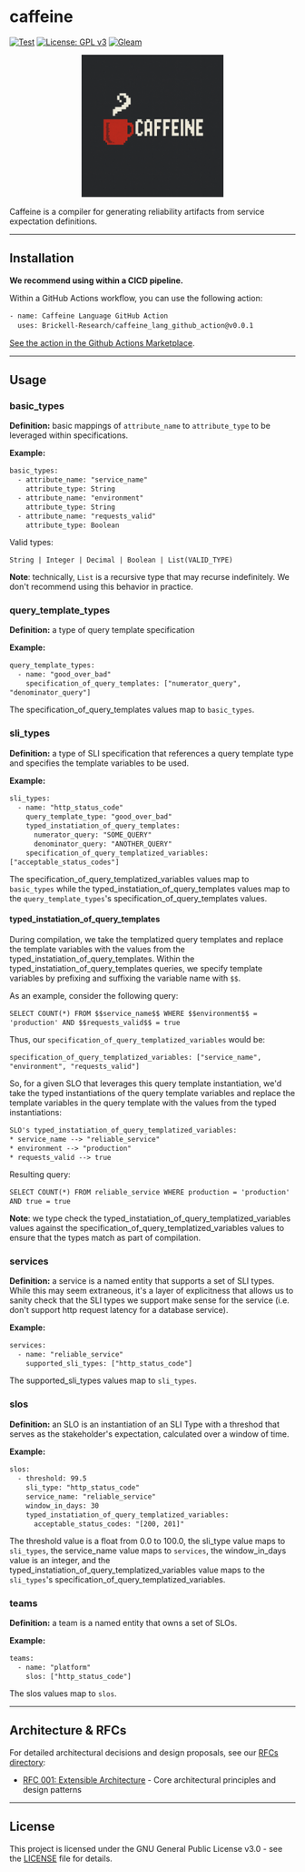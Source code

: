 # caffeine

[![Test](https://github.com/Brickell-Research/caffeine_lang/actions/workflows/test.yml/badge.svg)](https://github.com/Brickell-Research/caffeine_lang/actions/workflows/test.yml)
[![License: GPL v3](https://img.shields.io/badge/License-GPLv3-blue.svg?style=for-the-badge)](https://www.gnu.org/licenses/gpl-3.0)
[![Gleam](https://img.shields.io/badge/Gleam-FFAFF3?style=for-the-badge&logo=gleam&logoColor=black)](https://gleam.run/)

<div align="center">
<img src="images/caffeine_icon.png" alt="Caffeine Icon" width="250" height="250">
</div>

Caffeine is a compiler for generating reliability artifacts from service expectation definitions.

***

## Installation

**We recommend using within a CICD pipeline.**

Within a GitHub Actions workflow, you can use the following action:
```bash
- name: Caffeine Language GitHub Action
  uses: Brickell-Research/caffeine_lang_github_action@v0.0.1
```

[See the action in the Github Actions Marketplace](https://github.com/marketplace/actions/caffeine-language-github-action).

***

## Usage

### basic_types

**Definition:** basic mappings of `attribute_name` to `attribute_type` to be leveraged within specifications.

**Example:**
```gleam
basic_types:
  - attribute_name: "service_name"
    attribute_type: String
  - attribute_name: "environment"
    attribute_type: String
  - attribute_name: "requests_valid"
    attribute_type: Boolean
```

Valid types:
```
String | Integer | Decimal | Boolean | List(VALID_TYPE)
```

**Note**: technically, `List` is a recursive type that may recurse indefinitely. We don't recommend using this behavior in practice.

### query_template_types

**Definition:** a type of query template specification

**Example:**
```gleam
query_template_types:
  - name: "good_over_bad"
    specification_of_query_templates: ["numerator_query", "denominator_query"]
```

The specification_of_query_templates values map to `basic_types`.

### sli_types

**Definition:** a type of SLI specification that references a query template type and specifies the template variables to be used.

**Example:**
```gleam
sli_types:
  - name: "http_status_code"
    query_template_type: "good_over_bad"
    typed_instatiation_of_query_templates:
      numerator_query: "SOME_QUERY"
      denominator_query: "ANOTHER_QUERY"
    specification_of_query_templatized_variables: ["acceptable_status_codes"]
```

The specification_of_query_templatized_variables values map to `basic_types` while the typed_instatiation_of_query_templates values map to the `query_template_types`'s specification_of_query_templates values.


#### typed_instatiation_of_query_templates

During compilation, we take the templatized query templates and replace the template variables with the values from the typed_instatiation_of_query_templates. Within the typed_instatiation_of_query_templates queries, we specify template variables by prefixing and suffixing the variable name with `$$`. 

As an example, consider the following query:
```
SELECT COUNT(*) FROM $$service_name$$ WHERE $$environment$$ = 'production' AND $$requests_valid$$ = true
```

Thus, our `specification_of_query_templatized_variables` would be:
```gleam
specification_of_query_templatized_variables: ["service_name", "environment", "requests_valid"]
```

So, for a given SLO that leverages this query template instantiation, we'd take the typed instantiations of the query template variables and replace the template variables in the query template with the values from the typed instantiations:

```
SLO's typed_instatiation_of_query_templatized_variables:
* service_name --> "reliable_service"
* environment --> "production"
* requests_valid --> true
```

Resulting query:
```
SELECT COUNT(*) FROM reliable_service WHERE production = 'production' AND true = true
```

**Note**: we type check the typed_instatiation_of_query_templatized_variables values against the specification_of_query_templatized_variables values to ensure that the types match as part of compilation.

### services

**Definition:** a service is a named entity that supports a set of SLI types. While this may seem extraneous, it's a layer of explicitness that allows us to sanity check that the SLI types we support make sense for the service (i.e. don't support http request latency for a database service).

**Example:**
```gleam
services:
  - name: "reliable_service"
    supported_sli_types: ["http_status_code"]
```

The supported_sli_types values map to `sli_types`.

### slos

**Definition:** an SLO is an instantiation of an SLI Type with a threshod that serves as the stakeholder's expectation, calculated over a window of time.

**Example:**
```gleam
slos:
  - threshold: 99.5
    sli_type: "http_status_code"
    service_name: "reliable_service"
    window_in_days: 30
    typed_instatiation_of_query_templatized_variables:
      acceptable_status_codes: "[200, 201]"
```

The threshold value is a float from 0.0 to 100.0, the sli_type value maps to `sli_types`, the service_name value maps to `services`, the window_in_days value is an integer, and the typed_instatiation_of_query_templatized_variables value maps to the `sli_types`'s specification_of_query_templatized_variables.

### teams

**Definition:** a team is a named entity that owns a set of SLOs.

**Example:**
```gleam
teams:
  - name: "platform"
    slos: ["http_status_code"]
```

The slos values map to `slos`.

***

## Architecture & RFCs

For detailed architectural decisions and design proposals, see our [RFCs directory](rfcs/):

- [RFC 001: Extensible Architecture](rfcs/001_Extensible_Architecture.md) - Core architectural principles and design patterns
***

## License

This project is licensed under the GNU General Public License v3.0 - see the [LICENSE](LICENSE) file for details.

